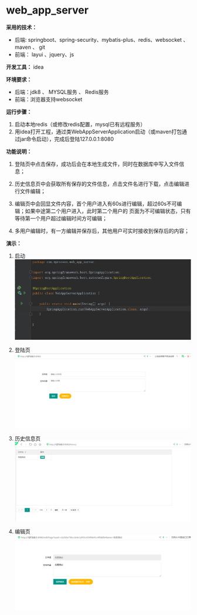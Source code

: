 # web_app_server

**采用的技术：** 
* 后端: springboot、spring-security、mybatis-plus、redis、websocket 、maven 、 git 
* 前端： layui 、jquery、js

**开发工具：**
idea

**环境要求：**  
* 后端：jdk8 、 MYSQL服务 、 Redis服务   
* 前端：浏览器支持websocket

**运行步骤：**

1. 启动本地redis（或修改redis配置，mysql已有远程服务）
2. 用idea打开工程，通过类WebAppServerApplication启动（或maven打包通过jar命令启动），完成后登陆127.0.0.1:8080

**功能说明：**

1. 登陆页中点击保存，成功后会在本地生成文件，同时在数据库中写入文件信息；

2. 历史信息页中会获取所有保存的文件信息，点击文件名进行下载，点击编辑进行文件编辑；

3. 编辑页中会回显文件内容，首个用户进入有60s进行编辑，超过60s不可编辑；如果中途第二个用户进入，此时第二个用户的
   页面为不可编辑状态，只有等待第一个用户超过编辑时间方可编辑；

4. 多用户编辑时，有一方编辑并保存后，其他用户可实时接收到保存后的内容；
  
**演示：**

1. 启动
![Image text](https://github.com/ZProcess/web_app_server/blob/master/img-folder/4.png)



2. 登陆页
![Image text](https://github.com/ZProcess/web_app_server/blob/master/img-folder/1.png)



3. 历史信息页
![Image text](https://github.com/ZProcess/web_app_server/blob/master/img-folder/2.png)




4. 编辑页
![Image text](https://github.com/ZProcess/web_app_server/blob/master/img-folder/3.png)
